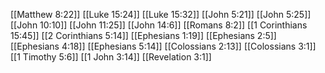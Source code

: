 [[Matthew 8:22]]
[[Luke 15:24]]
[[Luke 15:32]]
[[John 5:21]]
[[John 5:25]]
[[John 10:10]]
[[John 11:25]]
[[John 14:6]]
[[Romans 8:2]]
[[1 Corinthians 15:45]]
[[2 Corinthians 5:14]]
[[Ephesians 1:19]]
[[Ephesians 2:5]]
[[Ephesians 4:18]]
[[Ephesians 5:14]]
[[Colossians 2:13]]
[[Colossians 3:1]]
[[1 Timothy 5:6]]
[[1 John 3:14]]
[[Revelation 3:1]]
